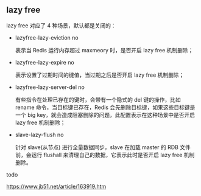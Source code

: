 ## lazy free

lazy free 对应了 4 种场景，默认都是关闭的：

- lazyfree-lazy-eviction  no

  表示当 Redis 运行内存超过 maxmeory 时，是否开启 lazy free 机制删除；

- lazyfree-lazy-expire  no

  表示设置了过期时间的键值，当过期之后是否开启 lazy free 机制删除；

- lazyfree-lazy-server-del  no

  有些指令在处理已存在的键时，会带有一个隐式的 del 键的操作，比如 rename 命令，当目标键已存在，Redis 会先删除目标键，如果这些目标键是一个 big key，就会造成阻塞删除的问题，此配置表示在这种场景中是否开启 lazy free 机制删除；

- slave-lazy-flush   no

  针对 slave(从节点) 进行全量数据同步，slave 在加载 master 的 RDB 文件前，会运行 flushall 来清理自己的数据，它表示此时是否开启 lazy free 机制删除。



todo

https://www.jb51.net/article/163919.htm